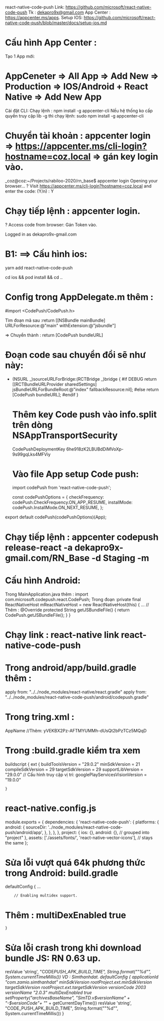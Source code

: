 react-native-code-push
Link: https://github.com/microsoft/react-native-code-push
Tk : dekapro9x@gmail.com
App Center : https://appcenter.ms/apps.
Setup IOS:
https://github.com/microsoft/react-native-code-push/blob/master/docs/setup-ios.md

# Cấu hình App Center :

Tạo 1 App mới:

# AppCeneter => All App => Add New => Production => IOS/Android + React Native => Add New App

Cài đặt CLI:
Chạy lệnh : npm install -g appcenter-cli
Nếu hệ thống ko cấp quyền truy cập lib -g thì chạy lệnh: sudo npm install -g appcenter-cli

# Chuyển tài khoản : appcenter login => https://appcenter.ms/cli-login?hostname=coz.local => gán key login vào.

\_coz@coz:~/Projects/rabiloo-2020/rn_base\$ appcenter login
Opening your browser...
? Visit https://appcenter.ms/cli-login?hostname=coz.local and enter the code: (Y/n) : Y

# Chạy tiếp lệnh : appcenter login.

? Access code from browser: Gán Token vào.

Logged in as dekapro9x-gmail.com

# B1: ==> Cấu hình ios:

yarn add react-native-code-push

cd ios && pod install && cd ..

# Config trong AppDelegate.m thêm :

#import <CodePush/CodePush.h>

Tìm đoạn mã sau :return [[NSBundle mainBundle] URLForResource:@"main" withExtension:@"jsbundle"]

=> Chuyển thành : return [CodePush bundleURL]

# Đoạn code sau chuyển đổi sẽ như này:

- (NSURL _)sourceURLForBridge:(RCTBridge _)bridge
  {
  #if DEBUG
  return [[RCTBundleURLProvider sharedSettings] jsBundleURLForBundleRoot:@"index" fallbackResource:nil];
  #else
  return [CodePush bundleURL];
  #endif
  }

  # Thêm key Code push vào info.split trên dòng <key>NSAppTransportSecurity</key>

  <key>CodePushDeploymentKey</key>
  <string>6he918zK2LBUBdDiMVoXp-9s99gqLks4MFViy</string>

  # Vào file App setup Code push:

  import codePush from 'react-native-code-push';

  const codePushOptions = {
  checkFrequency: codePush.CheckFrequency.ON_APP_RESUME,
  installMode: codePush.InstallMode.ON_NEXT_RESUME,
  };

export default codePush(codePushOptions)(App);

# Chạy tiếp lệnh : appcenter codepush release-react -a dekapro9x-gmail.com/RN_Base -d Staging -m

# Cấu hình Android:

Trong MainApplication.java thêm :
import com.microsoft.codepush.react.CodePush;
Trong đoạn :private final ReactNativeHost mReactNativeHost = new ReactNativeHost(this) {
...
// Thêm :
@Override
protected String getJSBundleFile() {
return CodePush.getJSBundleFile();
}
}

# Chạy link : react-native link react-native-code-push

# Trong android/app/build.gradle thêm :

apply from: "../../node_modules/react-native/react.gradle"
apply from: "../../node_modules/react-native-code-push/android/codepush.gradle"

# Trong tring.xml :

<resources>
<string name="app_name">AppName</string>
//Thêm:
<string moduleConfig="true" name="CodePushDeploymentKey">yVEKBX2Pz-AFTMYUMMh-dUsQt2bPzTCz5MQqD</string>
</resources>

# Trong :build.gradle kiểm tra xem

buildscript {
ext {
buildToolsVersion = "29.0.2"
minSdkVersion = 21
compileSdkVersion = 29
targetSdkVersion = 29
supportLibVersion = "29.0.0"
// Cấu hình truy cập vị trí:
googlePlayServicesVisionVersion = "19.0.0"

    }

# react-native.config.js

module.exports = {
dependencies: {
'react-native-code-push': {
platforms: {
android: {
sourceDir: '../node_modules/react-native-code-push/android/app',
},
},
},
},
project: {
ios: {},
android: {}, // grouped into "project"
},
assets: ['./assets/fonts/', 'react-native-vector-icons'], // stays the same
};

# Sửa lỗi vượt quá 64k phương thức trong Android: build.gradle

defaultConfig {
...

        // Enabling multidex support.

# Thêm : multiDexEnabled true

    }

# Sửa lỗi crash trong khi download bundle JS: RN 0.63 up.

resValue 'string', "CODE*PUSH_APK_BUILD_TIME", String.format("\"%d\"", System.currentTimeMillis())
VD : Simthanhdat.
defaultConfig {
applicationId "com.zamio.simthanhdat"
minSdkVersion rootProject.ext.minSdkVersion
targetSdkVersion rootProject.ext.targetSdkVersion
versionCode 2003
versionName "2.0.3"
multiDexEnabled true
setProperty("archivesBaseName", "SimTD.v$versionName" + "-$versionCode"+ "*" + getCurrentDayTime())
resValue 'string', "CODE_PUSH_APK_BUILD_TIME", String.format("\"%d\"", System.currentTimeMillis())
}
